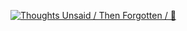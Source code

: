 [![Thoughts Unsaid / Then Forgotten / 💐](https://igcdn-photos-c-a.akamaihd.net/hphotos-ak-xap1/t51.2885-15/1599567_1551713155100842_1978914378_n.jpg)](https://instagram.com/pioneerworks/p/zfarSRxUqD/)
